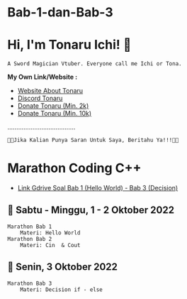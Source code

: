 # Bab-1-dan-Bab-3

# Hi, I'm Tonaru Ichi! 👋
    A Sword Magician Vtuber. Everyone call me Ichi or Tona.
__**My Own Link/Website :**__
- [Website About Tonaru](https://tonaruichi.carrd.co/)
- [Discord Tonaru](https://discord.gg/nXFa4NqDUg)
- [Donate Tonaru (Min. 2k)](https://trakteer.id/tonaru-ichi/tip)
- [Donate Tonaru (Min. 10k)](https://saweria.co/TonaruIchi)

......................................

    🤍🤍Jika Kalian Punya Saran Untuk Saya, Beritahu Ya!!!🤍🤍




# Marathon Coding C++
- [Link Gdrive Soal Bab 1 (Hello World) - Bab 3 (Decision)](https://drive.google.com/file/d/1AkbD_D69z_4KsOwvilct6MmA1L2GyLW8/view?usp=sharing)

🎯 Sabtu - Minggu, 1 - 2 Oktober 2022
-
    Marathon Bab 1
        Materi: Hello World
    Marathon Bab 2
        Materi: Cin  & Cout
🎯 Senin, 3 Oktober 2022
-
    Marathon Bab 3
        Materi: Decision if - else

